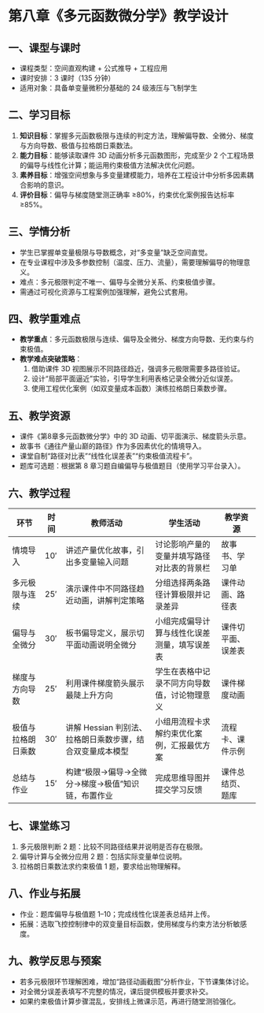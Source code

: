 # 第八章《多元函数微分学》教学设计

## 一、课型与课时
- 课程类型：空间直观构建 + 公式推导 + 工程应用
- 课时安排：3 课时（135 分钟）
- 适用对象：具备单变量微积分基础的 24 级液压与飞制学生

## 二、学习目标
1. **知识目标**：掌握多元函数极限与连续的判定方法，理解偏导数、全微分、梯度与方向导数、极值与拉格朗日乘数法。
2. **能力目标**：能够读取课件 3D 动画分析多元函数图形，完成至少 2 个工程场景的偏导与线性化计算；能运用约束极值方法解决优化问题。
3. **素养目标**：增强空间想象与多变量建模能力，培养在工程设计中分析多因素耦合影响的意识。
4. **评价目标**：偏导与梯度随堂测正确率 ≥80%，约束优化案例报告达标率 ≥85%。

## 三、学情分析
- 学生已掌握单变量极限与导数概念，对“多变量”缺乏空间直觉。
- 在专业课程中涉及多参数控制（温度、压力、流量），需要理解偏导的物理意义。
- 难点：多元极限判定不唯一、偏导与全微分关系、约束极值步骤。
- 需通过可视化资源与工程案例加强理解，避免公式套用。

## 四、教学重难点
- **教学重点**：多元函数极限与连续、偏导及全微分、梯度方向导数、无约束与约束极值。
- **教学难点突破策略**：
  1. 借助课件 3D 视图展示不同路径趋近，强调多元极限需要多路径验证。
  2. 设计“局部平面逼近”实验，引导学生利用表格记录全微分近似误差。
  3. 使用工程优化案例（如双变量成本函数）演练拉格朗日乘数步骤。

## 五、教学资源
- 课件《第8章多元函数微分学》中的 3D 动画、切平面演示、梯度箭头示意。
- 故事书《通往产量山巅的路径》作为多因素优化的情境导入。
- 课堂自制“路径对比表”“线性化误差表”“约束极值流程卡”。
- 题库可选题：根据第 8 章习题自编偏导与极值题目（使用学习平台录入）。

## 六、教学过程
| 环节 | 时间 | 教师活动 | 学生活动 | 教学资源 |
| --- | --- | --- | --- | --- |
| 情境导入 | 10′ | 讲述产量优化故事，引出多变量输入问题 | 讨论影响产量的变量并填写路径对比表的背景栏 | 故事书、学习单 |
| 多元极限与连续 | 25′ | 演示课件中不同路径趋近动画，讲解判定策略 | 分组选择两条路径计算极限并记录差异 | 课件动画、路径表 |
| 偏导与全微分 | 30′ | 板书偏导定义，展示切平面动画说明全微分 | 小组完成偏导计算与线性化误差测量，填写误差表 | 课件切平面、误差表 |
| 梯度与方向导数 | 25′ | 利用课件梯度箭头展示最陡上升方向 | 学生在表格中记录不同方向导数值，讨论物理意义 | 课件梯度动画 |
| 极值与拉格朗日乘数 | 30′ | 讲解 Hessian 判别法、拉格朗日乘数步骤，结合双变量成本模型 | 小组用流程卡求解约束优化案例，汇报最优方案 | 流程卡、课件示例 |
| 总结与作业 | 15′ | 构建“极限→偏导→全微分→梯度→极值”知识链，布置作业 | 完成思维导图并提交学习反馈 | 课件总结页、题库 |

## 七、课堂练习
1. 多元极限判断 2 题：比较不同路径结果并说明是否存在极限。
2. 偏导计算与全微分应用 2 题：包括实际变量单位说明。
3. 拉格朗日乘数法求约束极值 1 题，要求给出物理解释。

## 八、作业与拓展
- 作业：题库偏导与极值题 1–10；完成线性化误差表总结并上传。
- 拓展：选取飞控控制律中的双变量目标函数，使用梯度与约束方法分析敏感度。

## 九、教学反思与预案
- 若多元极限环节理解困难，增加“路径动画截图”分析作业，下节课集体讨论。
- 对全微分误差表填写不完整的情况，课后提供模板并要求补交。
- 如果约束极值计算步骤混乱，安排线上微课示范，再进行随堂测验强化。
